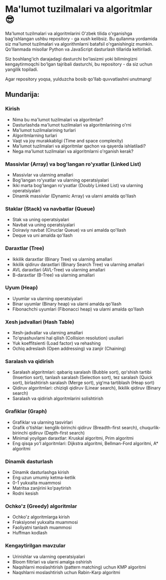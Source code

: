 # Ma'lumot tuzilmalari va algoritmlar 😎

Ma'lumot tuzilmalari va algoritmlarini O'zbek tilida o'rganishga bag'ishlangan ushbu repository - ga xush kelibsiz. Bu qullanma yordamida siz ma'lumot tuzilmalari va algorithmlarni batafsil o'rganishingiz mumkin. Qo'llanmada misollar Python va JavaScript dasturlash tillarida keltiriladi. 

Siz boshlang'ich darajadagi dasturchi bo'lasizmi yoki bilimingizni kengaytirmoqchi boʻlgan tajribali dasturchi, bu repository - da siz uchun yangilik topiladi. 

Agar repository yoqsa, yulduzcha bosib qo'llab quvvatlashni unutmang!

## Mundarija: 

### Kirish
+ Nima bu ma'lumot tuzilmalari va algoritmlar?
+ Dasturlashda ma'lumot tuzilmalari va algoritmlarining o'rni
+ Ma'lumot tuzilmalarining turlari
+ Algoritmlarning turlari
+ Vaqt va joy murakkabligi (Time and space complexity)
+ Ma'lumot tuzilmalari va algoritmlar qachon va qayerda ishlatiladi?
+ Nega ma'lumot tuzilmalari va algoritmlarni o'rganish kerak?

### Massivlar (Array) va bog'langan ro'yxatlar (Linked List)
+ Massivlar va ularning amallari
+ Bog'langan ro'yxatlar va ularning operatsiyalari
+ Ikki marta bog'langan ro'yxatlar (Doubly Linked List) va ularning operatsiyalari
+ Dinamik massivlar (Dynamic Array) va ularni amalda qo'llash

### Staklar (Stack) va navbatlar (Queue)
+ Stak va uning operatsiyalari
+ Navbat va uning operatsiyalari
+ Doiraviy navbat (Ciruclar Queue) va uni amalda qo'llash
+ Deque va uni amalda qo'llash

### Daraxtlar (Tree)
+ Ikkilik daraxtlar (Binary Tree) va ularning amallari
+ Ikkilik qidiruv daraxtlari (Binary Search Tree) va ularning amallari
+ AVL daraxtlari (AVL-Tree) va ularning amallari
+ B-daraxtlar (B-Tree) va ularning amallari

### Uyum (Heap)
+ Uyumlar  va ularning operatsiyalari
+ Binar uyumlar (Binary heap) va ularni amalda qo'llash
+ Fibonachchi uyumlari (Fibonacci heap) va ularni amalda qo'llash

### Xesh jadvallari (Hash Table)
+ Xesh-jadvallar va ularning amallari
+ To'qnashuvlarni hal qilish (Collision resolution) usullari
+ Yuk koeffitsienti (Load factor) va rehashing
+ Ochiq adreslash (Open addressing) va zanjir (Chaining)

### Saralash va qidirish
+ Saralash algoritmlari: qabariq saralash (Bubble sort), qoʻshish tartibi (Insertion sort), tanlash saralash (Selection sort), tez saralash (Quick sort), birlashtirish saralash (Merge sort), yigʻma tartiblash (Heap sort)
+ Qidiruv algoritmlari: chiziqli qidiruv (Linear search), Ikkilik qidiruv (Binary search)
+ Saralash va qidirish algoritmlarini solishtirish

### Grafiklar (Graph)
+ Grafiklar va ularning tasvirlari
+ Grafik o'tishlar: kenglik-birinchi qidiruv (Breadth-first search), chuqurlik-birinchi qidiruv (Depth-first search)
+ Minimal yoyilgan daraxtlar: Kruskal algoritmi, Prim algoritmi
+ Eng qisqa yo'l algoritmlari: Dijkstra algoritmi, Bellman-Ford algoritmi, A* algoritmi

### Dinamik dasturlash
+ Dinamik dasturlashga kirish
+ Eng uzun umumiy ketma-ketlik
+ 0-1 yukxalta muammosi
+ Matritsa zanjirini ko'paytirish
+ Rodni kesish

### Ochko'z (Greedy) algoritmlar
+ Ochko'z algoritmlarga kirish
+ Fraksiyonel yukxalta muammosi
+ Faoliyatni tanlash muammosi
+ Huffman kodlash

### Kengaytirilgan mavzular
+ Urinishlar va ularning operatsiyalari
+ Bloom filtrlari va ularni amalga oshirish
+ Naqshlarni moslashtirish (pattern matching) uchun KMP algoritmi
+ Naqshlarni moslashtirish uchun Rabin-Karp algoritmi
